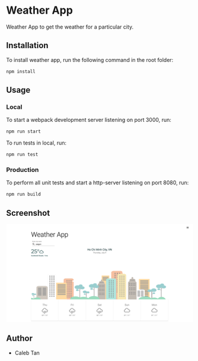 # Weather App

Weather App to get the weather for a particular city.

## Installation

To install weather app, run the following command in the root folder:

```bash
npm install
```

## Usage

### Local

To start a webpack development server listening on port 3000, run:

```bash
npm run start
```

To run tests in local, run:

```bash
npm run test
```

### Production

To perform all unit tests and start a http-server listening on port 8080, run:

```bash
npm run build
```

## Screenshot

![home page](/screenshots/homePage.png)

## Author

- Caleb Tan

